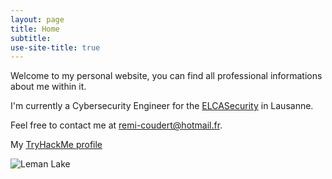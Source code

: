 ```yaml
---
layout: page
title: Home
subtitle:
use-site-title: true
---
```


Welcome to my personal website, you can find all professional informations about me within it.


I'm currently a Cybersecurity Engineer for the [ELCASecurity](https://www.elcasecurity.ch/en) in Lausanne.

Feel free to contact me at [remi-coudert@hotmail.fr](mailto:remi-coudert@hotmail.fr).

My [TryHackMe profile](https://tryhackme.com/p/enbyvalent)

![Leman Lake](img/DSC_1152.JPG)


